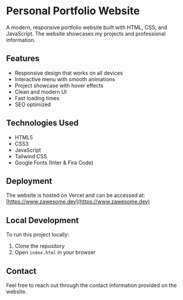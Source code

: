 # Personal Portfolio Website

A modern, responsive portfolio website built with HTML, CSS, and JavaScript. The website showcases my projects and professional information.

## Features

- Responsive design that works on all devices
- Interactive menu with smooth animations
- Project showcase with hover effects
- Clean and modern UI
- Fast loading times
- SEO optimized

## Technologies Used

- HTML5
- CSS3
- JavaScript
- Tailwind CSS
- Google Fonts (Inter & Fira Code)

## Deployment

The website is hosted on Vercel and can be accessed at:
[https://www.zawesome.dev](https://www.zawesome.dev)

## Local Development

To run this project locally:

1. Clone the repository
2. Open `index.html` in your browser

## Contact

Feel free to reach out through the contact information provided on the website.
